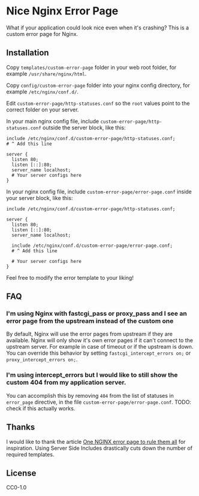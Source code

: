 # Nice Nginx Error Page

What if your application could look nice even when it's crashing? This is a custom error page for Nginx.

## Installation

Copy `templates/custom-error-page` folder in your web root folder, for example `/usr/share/nginx/html`.

Copy `config/custom-error-page` folder into your nginx config directory, for example `/etc/nginx/conf.d/`.

Edit `custom-error-page/http-statuses.conf` so the `root` values point to the correct folder on your server.

In your main nginx config file, include `custom-error-page/http-statuses.conf` outside the server block, like this:

```
include /etc/nginx/conf.d/custom-error-page/http-statuses.conf;
# ^ Add this line

server {
  listen 80;
  listen [::]:80;
  server_name localhost;
  # Your server configs here
}
```

In your nginx config file, include `custom-error-page/error-page.conf` inside your server block, like this:

```
include /etc/nginx/conf.d/custom-error-page/http-statuses.conf;

server {
  listen 80;
  listen [::]:80;
  server_name localhost;
  
  include /etc/nginx/conf.d/custom-error-page/error-page.conf;
  # ^ Add this line
  
  # Your server configs here
}
```

Feel free to modify the error template to your liking!

## FAQ

### I'm using Nginx with fastcgi_pass or proxy_pass and I see an error page from the upstream instead of the custom one

By default, Nginx will use the error pages from upstream if they are available. Nginx will only show it's own error pages if it can't connect to the upstream server. For example in case of timeout or if the upstream is down. You can override this behavior by setting `fastcgi_intercept_errors on;` or
`proxy_intercept_errors on;`.

### I'm using intercept_errors but I would like to still show the custom 404 from my application server.

You can accomplish this by removing `404` from the list of statuses in `error_page` directive, in the file `custom-error-page/error-page.conf`. TODO: check if this actually works.

## Thanks

I would like to thank the article [One NGINX error page to rule them all](https://blog.adriaan.io/one-nginx-error-page-to-rule-them-all.html) for inspiration. Using Server Side Includes drastically cuts down the number of required templates.

## License

CC0-1.0
